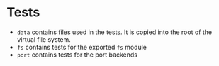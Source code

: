 # Tests

-   `data` contains files used in the tests. It is copied into the root of the virtual file system.
-   `fs` contains tests for the exported `fs` module
-   `port` contains tests for the port backends
